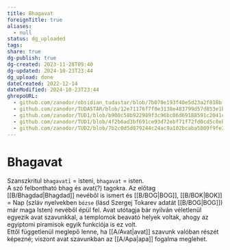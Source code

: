 ```yaml
---
title: Bhagavat
foreignTitle: true
aliases:
  - null
status: dg_uploaded
tags:
share: true
dg-publish: true
dg-created: 2023-11-28T09:40
dg-updated: 2024-10-23T23:44
dg_upload: done
dateCreated: 2022-12-14
dateModified: 2024-10-23T23:44
ghrepoURL:
  - github.com/zanodor/obsidian_tudastar/blob/7b070e193f40e5d23a2f818bf803593fb05aaed9/B/Bhagavat.md
  - github.com/zanodor/TUDASTAR/blob/12e71176f7f0e3138e483799d57d853e1bed8a4e/B/Bhagavat.md
  - github.com/zanodor/TUD1/blob/b900c58b922989f3c96bc06d69188591c2041c82/B/Bhagavat.md
  - github.com/zanodor/TUD1/blob/4f2b6ad3bf691ce93d72ebf71f72fd0cd5c8eb69/B/Bhagavat.md
  - github.com/zanodor/TUD2/blob/7b2c0d5d879244c24ac9a102bcaba5009f9fe3a5/B/Bhagavat.md
---
```


# Bhagavat

Szanszkritul `bhagavatī` = isteni, `bhagavat` = isten.  
A szó felbontható bhag és avat(?) tagokra. Az előtag [[B/Bhagdad\|Bhagdad]] nevéből is ismert és [[B/BOG\|BOG]], [[B/BOK\|BOK]] = Nap (szláv nyelvekben `bózse` (lásd Szergej Tokarev adatát [[B/BOG\|BOG]]) már maga Isten) nevéből épül fel. Avat utótagja bár nyilván véletlenül egyezik avat szavunkkal, a templomok beavató helyek voltak, ahogy az egyiptomi piramisok egyik funkciója is ez volt.  
Ettől függetlenül meglepő lenne, ha [[A/Avat\|avat]] szavunk valóban részét képezné; viszont avat szavunkban az [[A/Apa\|apa]] fogalma meglehet.  
